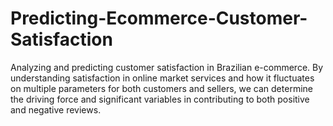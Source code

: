 # Predicting-Ecommerce-Customer-Satisfaction
Analyzing and predicting customer satisfaction in Brazilian e-commerce. By understanding satisfaction in online market services and how it fluctuates on multiple parameters for both customers and sellers, we can determine the driving force and significant variables in contributing to both positive and negative reviews. 
